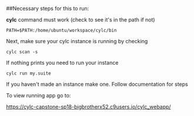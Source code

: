 ##Necessary steps for this to run:

**cylc** command must work (check to see it's in the path if not)

`PATH=$PATH:/home/ubuntu/workspace/cylc/bin`

Next, make sure your cylc instance is running by checking 

`cylc scan -s`

If nothing prints you need to run your instance

`cylc run my.suite`

If you haven't made an instance make one. Follow documentation for steps

To view running app go to:

https://cylc-capstone-sp18-bigbrotherx52.c9users.io/cylc_webapp/